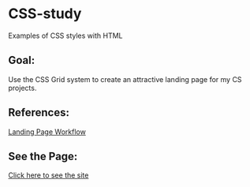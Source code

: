 # CSS-study
Examples of CSS styles with HTML

## Goal:
Use the CSS Grid system to create an attractive landing page for my CS projects.

## References:

[Landing Page Workflow](https://cdn.dribbble.com/users/630469/screenshots/2887831/attachments/597093/the-landing-page-creation-workflow.pdf)

## See the Page:
[Click here to see the site](https://lindsayjohnston.github.io/CSS-study/)
